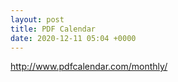 ```yaml
---
layout: post
title: PDF Calendar
date: 2020-12-11 05:04 +0000
---
```



http://www.pdfcalendar.com/monthly/